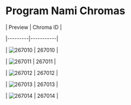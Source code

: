 # Program Nami Chromas


| Preview | Chroma ID |

|---------|-----------|

| ![267010](https://raw.communitydragon.org/latest/plugins/rcp-be-lol-game-data/global/default/v1/champion-chroma-images/267/267010.png) | 267010 |

| ![267011](https://raw.communitydragon.org/latest/plugins/rcp-be-lol-game-data/global/default/v1/champion-chroma-images/267/267011.png) | 267011 |

| ![267012](https://raw.communitydragon.org/latest/plugins/rcp-be-lol-game-data/global/default/v1/champion-chroma-images/267/267012.png) | 267012 |

| ![267013](https://raw.communitydragon.org/latest/plugins/rcp-be-lol-game-data/global/default/v1/champion-chroma-images/267/267013.png) | 267013 |

| ![267014](https://raw.communitydragon.org/latest/plugins/rcp-be-lol-game-data/global/default/v1/champion-chroma-images/267/267014.png) | 267014 |